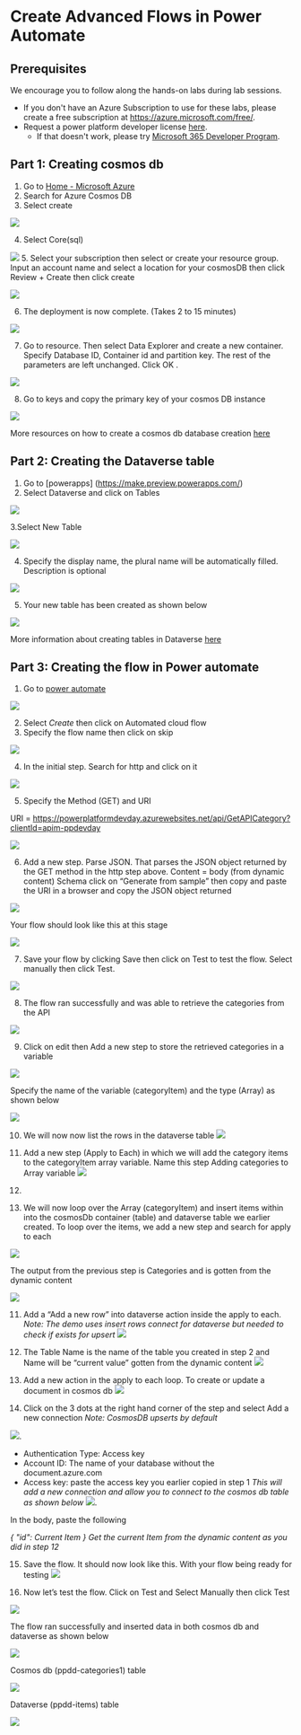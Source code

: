 
# Create Advanced Flows in Power Automate

## Prerequisites

We encourage you to follow along the hands-on labs during lab sessions.

* If you don't have an Azure Subscription to use for these labs, please create a free subscription at https://azure.microsoft.com/free/.
* Request a power platform developer license [here](https://go.microsoft.com/fwlink/?LinkId=2180357&clcid=0x409).
    * If that doesn't work, please try  [Microsoft 365 Developer Program](https://docs.microsoft.com/en-us/office/developer-program/microsoft-365-developer-program#join-the-microsoft-365-developer-program).
    
## Part 1: Creating cosmos db
1.	Go to [Home - Microsoft Azure](portal.azure.com)
2.	Search for Azure Cosmos DB
3.	Select create

![](images/3.png) 

4.	Select Core(sql)

![](images/4.png) 
5.	Select your subscription then select or create your resource group. Input an  account name and select a location for your cosmosDB then click Review + Create then click create

![](images/5.png) 
 

6.	The deployment is now complete. (Takes 2 to 15 minutes)

![](images/6.png) 

7.	Go to resource. Then select Data Explorer and create a new container. Specify Database ID, Container id and  partition key. The rest of the parameters are left unchanged. Click OK .

![](images/7.png) 
 

8.	Go to keys and copy the primary key of your cosmos DB instance

![](images/8.png) 
 

More resources on how to create a cosmos db database creation [here](https://docs.microsoft.com/en-us/azure/cosmos-db/sql/create-cosmosdb-resources-portal)

## Part 2: Creating the Dataverse table
1.	Go to [powerapps] (https://make.preview.powerapps.com/)
2.	Select Dataverse and click on Tables

![](images/d1.png) 

3.Select New Table

![](images/d2.png) 

4. Specify the display name, the plural name will be automatically filled. Description is optional

![](images/d3.png) 

5. Your new table has been created as shown below

![](images/d4.png) 

More information about creating tables in Dataverse [here](https://docs.microsoft.com/en-us/learn/modules/get-started-with-powerapps-common-data-service/)

## Part 3: Creating the flow in Power automate
1. Go to [power automate](https://make.preview.powerautomate.com/)

![](images/f1.png) 

2. Select *Create* then click on Automated cloud flow
3.	Specify the flow name then click on skip

![](images/f2.png) 

4.	In the initial step. Search for http and click on it

![](images/f3.png) 

5.	Specify the Method (GET) and URI

URI = https://powerplatformdevday.azurewebsites.net/api/GetAPICategory?clientId=apim-ppdevday

![](images/f4.png) 

6.	Add a new step. Parse JSON. That parses the JSON object returned by the GET method in the http step above.
Content = body (from dynamic content)
Schema click on “Generate from sample” then  copy and paste the URI in a browser and copy the JSON object returned

![](images/f5.png) 

Your flow should look like this at this stage

![](images/f6.png) 

7.	Save your flow by clicking Save then click on Test to test the flow. Select manually then click Test.

![](images/f7.png) 

8.	The flow ran successfully and was able to retrieve the categories from the API

![](images/f8.png) 

9.	Click on edit then Add a new step to store the retrieved categories in a variable

![](images/f9.png) 

Specify the name of the variable (categoryItem) and the type (Array) as shown below


![](images/m12.png) 

10. We will now now list the rows in the dataverse table
![](images/m2.png)

11. Add a new step (Apply to Each) in which we will add the category items to the categoryItem array variable. Name this step Adding categories to Array variable
![](images/m3.png) 

12. 


11.	We will now loop over the Array (categoryItem) and insert items within into the cosmosDb container (table) and dataverse table we earlier created. To loop over the items, we add a new step and search for apply to each

![](images/f11.png) 

The output from the previous step is Categories and is gotten from the dynamic content

![](images/f12.png) 

11. Add a “Add a new row” into dataverse action inside the apply to each. 
*Note: The demo uses insert rows connect for dataverse but needed to check if exists for upsert*
 ![](images/f113.png)

12.	The Table Name is the name of the table you created in step 2 and Name will be “current value” gotten from the dynamic content
 ![](images/f14.png)
13.	Add a new action in the apply to each loop. To create or update a document in cosmos db
![](images/f15.png)
14.	Click on the 3 dots at the right hand corner of the step and select Add a new connection
*Note: CosmosDB upserts by default*

 ![](images/f16.png).
- Authentication Type: Access key
- Account ID: The name of your database without the document.azure.com
- Access key: paste the access key you earlier copied in step 1
*This will add a new connection and allow you to connect to the cosmos db table as shown below*
![](images/f17.png).

In the body, paste the following

*{
  "id": Current Item 
}*
*Get the current Item from the dynamic content as you did in step 12*

15. Save the flow. It should now look like this. With your flow being ready for testing
![](images/f18.png)

16.	Now let’s test the flow. Click on Test and Select Manually then click Test

![](images/f19.png)

The flow ran successfully and inserted data in both cosmos db and dataverse as shown below

![](images/f20.png)

Cosmos db (ppdd-categories1) table

![](images/f21.png)

Dataverse (ppdd-items) table

![](images/m11.png)




